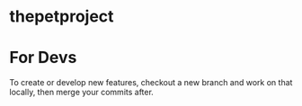 # thepetproject

# For Devs

<p>To create or develop new features, checkout a new branch and work on that locally, then merge your commits after.</p>
